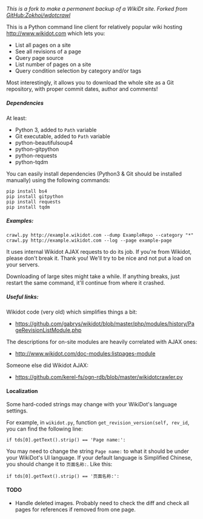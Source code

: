 *This is a fork to make a permanent backup of a WikiDt site. Forked from [GitHub:Zokhoi/wdotcrawl](https://github.com/Zokhoi/wdotcrawl)*

This is a Python command line client for relatively popular wiki hosting
http://www.wikidot.com which lets you:

* List all pages on a site
* See all revisions of a page
* Query page source
* List number of pages on a site
* Query condition selection by category and/or tags

Most interestingly, it allows you to download the whole site as a Git repository, with proper commit dates, author and comments!

##### Dependencies

At least:

* Python 3, added to `Path` variable
* Git executable, added to `Path` variable
* python-beautifulsoup4
* python-gitpython
* python-requests
* python-tqdm

You can easily install dependencies (Python3 & Git should be installed manually) using the following commands:

```
pip install bs4
pip install gitpython
pip install requests
pip install tqdm
```

##### Examples:

    crawl.py http://example.wikidot.com --dump ExampleRepo --category "*"
    crawl.py http://example.wikidot.com --log --page example-page

It uses internal Wikidot AJAX requests to do its job. If you're from Wikidot, please don't break it. Thank you! We'll try to be nice and not put a load on your servers.

Downloading of large sites might take a while. If anything breaks, just restart the same command, it'll continue from where it crashed.

##### Useful links:

Wikidot code (very old) which simplifies things a bit:

* https://github.com/gabrys/wikidot/blob/master/php/modules/history/PageRevisionListModule.php

The descriptions for on-site modules are heavily correlated with AJAX ones:

* http://www.wikidot.com/doc-modules:listpages-module

Someone else did Wikidot AJAX:

* https://github.com/kerel-fs/ogn-rdb/blob/master/wikidotcrawler.py

#### Localization

Some hard-coded strings may change with your WikiDot's language settings.

For example, in `wikidot.py`, function `get_revision_version(self, rev_id`, you can find the following line:

```
if tds[0].getText().strip() == 'Page name:':
```

You may need to change the string `Page name:` to what it should be under your WikiDot's UI language. If your default language is Simplified Chinese, you should change it to `页面名称:`. Like this:

```
if tds[0].getText().strip() == '页面名称:':
```

#### TODO

 - Handle deleted images. Probably need to check the diff and check all pages for references if removed from one page.
